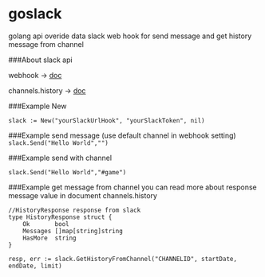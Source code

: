 # goslack

golang api overide data slack web hook for send message and get history message from channel
 

###About slack api 

webhook          -> [doc](https://api.slack.com/incoming-webhooks)

channels.history -> [doc](https://api.slack.com/methods/channels.history)

###Example New


`
	slack := New("yourSlackUrlHook", "yourSlackToken", nil)
`



###Example send message (use default channel in webhook setting)
`
	slack.Send("Hello World","")
`


###Example send with channel

`
slack.Send("Hello World","#game")
`

###Example get message from channel
you can read more about response message value in document channels.history

```
//HistoryResponse response from slack
type HistoryResponse struct {
	Ok       bool
	Messages []map[string]string
	HasMore  string
}
```

`
resp, err := slack.GetHistoryFromChannel("CHANNELID", startDate, endDate, limit)
`
